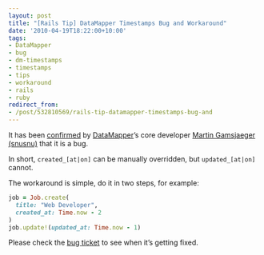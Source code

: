 ```yaml
---
layout: post
title: "[Rails Tip] DataMapper Timestamps Bug and Workaround"
date: '2010-04-19T18:22:00+10:00'
tags:
- DataMapper
- bug
- dm-timestamps
- timestamps
- tips
- workaround
- rails
- ruby
redirect_from:
- /post/532810569/rails-tip-datamapper-timestamps-bug-and
---
```

It has been [confirmed](http://datamapper.lighthouseapp.com/projects/20609/tickets/1245-inconsistent-timestamps-behaviour-when-hard-setting-the-aton-values) by [DataMapper](http://datamapper.org/)’s core developer [Martin Gamsjaeger (snusnu)](http://github.com/snusnu) that it is a bug.

In short, `created_[at|on]` can be manually overridden, but `updated_[at|on]` cannot.

The workaround is simple, do it in two steps, for example:

```ruby
job = Job.create(
  title: "Web Developer",
  created_at: Time.now - 2
)
job.update!(updated_at: Time.now - 1)
```

Please check the [bug ticket](http://datamapper.lighthouseapp.com/projects/20609/tickets/1245-inconsistent-timestamps-behaviour-when-hard-setting-the-aton-values) to see when it’s getting fixed.

